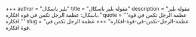+++
author = "بليز باسكال"
title = "مقولة بليز باسكال"
description = "مقولة بليز باسكال: عظمة الرجل تكمن في قوة افكاره."
quote = '''عظمة الرجل تكمن في قوة افكاره.'''
slug = "عظمة-الرجل-تكمن-في-قوة-افكاره"
+++
عظمة الرجل تكمن في قوة افكاره.
